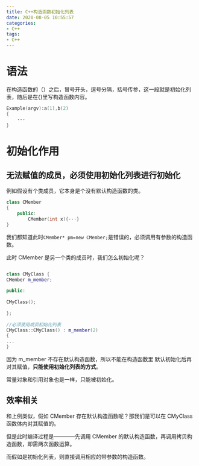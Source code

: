 ```yaml
---
title: C++构造函数初始化列表
date: 2020-08-05 10:55:57
categories:
- C++
tags:
- C++
---
```


# 语法

在构造函数的（）之后，冒号开头，逗号分隔，括号传参，这一段就是初始化列表，随后是在{}里写构造函数内容。
```cpp
Example(argv):a(1),b(2) 
{
    ···
}
```

# 初始化作用

## 无法赋值的成员，必须使用初始化列表进行初始化

例如假设有个类成员，它本身是个没有默认构造函数的类。
```cpp
class CMember
{
    public:
        CMember(int x){···}
}
```

我们都知道此时``CMember* pm=new CMember;``是错误的，必须调用有参数的构造函数。

此时 CMember 是另一个类的成员时，我们怎么初始化呢？

 <!-- more --> 
 
```cpp

class CMyClass { 
CMember m_member; 
 
public: 
 
CMyClass(); 
 
}; 
 
//必须使用成员初始化列表 
CMyClass::CMyClass() : m_member(2) 
{ 
...
} 
```

因为 m_member 不存在默认构造函数，所以不能在构造函数里 默认初始化后再对其赋值，**只能使用初始化列表的方式**。

常量对象和引用对象也是一样，只能被初始化。

## 效率相关

和上例类似，假如 CMember 存在默认构造函数呢？那我们是可以在 CMyClass 函数体内对其赋值的。

但是此时编译过程是————先调用 CMember 的默认构造函数，再调用拷贝构造函数，即需两次函数运算。

而假如是初始化列表，则直接调用相应的带参数的构造函数。